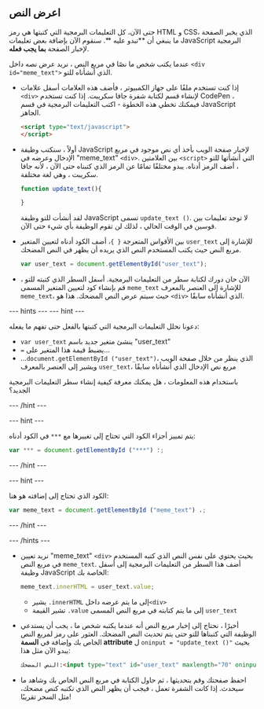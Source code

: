 ## اعرض النص

حتى الآن، كل التعليمات البرمجية التي كتبتها هي رمز HTML و CSS، الذي يخبر الصفحة ما ينبغي أن **تبدو عليه **. سنقوم الآن بإضافة بعض تعليمات JavaScript البرمجية لإخبار الصفحة **بما يجب فعله**.

عندما يكتب شخص ما نصًا في مربع النص ، نريد عرض نصه داخل `<div id="meme_text">` الذي أنشأناه للتو.

- إذا كنت تستخدم ملفًا على جهاز الكمبيوتر ، فأضف هذه العلامات أسفل علامات `<div>` لإنشاء قسم لكتابة شفرة جافا سكريبت. إذا كنت تستخدم CodePen ، فيمكنك تخطي هذه الخطوة - اكتب التعليمات البرمجية في قسم JavaScript الجاهز.

  ```html
  <script type="text/javascript">
  </script>
  ```

- أولاً ، سنكتب وظيفة JavaScript لإخبار صفحة الويب بأخذ أي نص موجود في مربع الإدخال وعرضه في "meme_text" `<div>`. بين العلامتين `<script>` التي أنشأتها للتو ، أضف الرمز أدناه. يبدو مختلفًا تمامًا عن الرمز الذي كتبناه حتى الآن ، لأنه جافا سكريبت ، وهي لغة مختلفة.

  ```JavaScript
  function update_text(){

  }
  ```

  لقد أنشأت للتو وظيفة JavaScript تسمى `update_text ()`. لا توجد تعليمات بين قوسين في الوقت الحالي ، لذلك لن تقوم الوظيفة بأي شيء حتى الآن.

- بين الأقواس المتعرجة `{ }`، أضف الكود أدناه لتعيين المتغير `user_text` للإشارة إلى مربع النص حيث يكتب المستخدم النص الذي يريده أن يظهر في النص المضحك.

  ```JavaScript
  var user_text = document.getElementById("user_text");
  ```

- الآن حان دورك لكتابة سطر من التعليمات البرمجية. أسفل السطر الذي كتبته للتو ، قم بإنشاء كود لتعيين المتغير المسمى `meme_text` للإشارة إلى العنصر بالمعرف `meme_text`، حيث سيتم عرض النص المضحك. هذا هو `<div>` الذي أنشأناه سابقًا.

--- hints --- --- hint ---

دعونا نحلل التعليمات البرمجية التي كتبتها بالفعل حتى تفهم ما يفعله:

* `var user_text` ينشئ متغير جديد باسم "user_text"
* `=` يضبط قيمة هذا المتغير على...
* ...`document.getElementById ("user_text")`، الذي ينظر من خلال صفحة الويب ويشير إلى العنصر بالمعرف `user_text`، مربع نص الإدخال الذي أنشأناه سابقًا

باستخدام هذه المعلومات ، هل يمكنك معرفة كيفية إنشاء سطر التعليمات البرمجية الجديد؟ 

--- /hint ---

--- hint ---

 يتم تمييز أجزاء الكود التي تحتاج إلى تغييرها مع `***` في الكود أدناه:
```JavaScript
var *** = document.getElementById ("***") ؛;
```

--- /hint ---

--- hint ---

الكود الذي تحتاج إلى إضافته هو هنا:

```JavaScript
var meme_text = document.getElementById ("meme_text") ،;
```

--- /hint ---

--- /hints ---


- نريد تعيين "meme_text" `<div>` بحيث يحتوي على نفس النص الذي كتبه المستخدم في مربع النص `meme_text`. أضف هذا السطر من التعليمات البرمجية إلى أسفل وظيفة JavaScript الخاصة بك:

  ``` JavaScript
  meme_text.innerHTML = user_text.value;
  ```

  * يشير `.innerHTML` إلى ما يتم عرضه داخل`<div>`
  * تشير القيمة `.value` إلى ما يتم كتابته في مربع النص المسمى `user_text`

- أخيرًا ، نحتاج إلى إخبار مربع النص أنه عندما يكتبه شخص ما ، يجب أن يستدعي الوظيفة التي كتبناها للتو حتى يتم تحديث النص المضحك. العثور على رمز لمربع النص الخاص بك وإضافة في **السمة attribute** ل `oninput = "update_text ()"` بحيث يبدو الآن مثل هذا:

  ```html
  النص المضحك:<input type="text" id="user_text" maxlength="70" oninput="update_text()"><p>
  ```

 - احفظ صفحتك وقم بتحديثها ، ثم حاول الكتابة في مربع النص الخاص بك وشاهد ما سيحدث. إذا كانت الشفرة تعمل ، فيجب أن يظهر النص الذي تكتبه كنص مضحك، مثل السحر تقريبًا!
